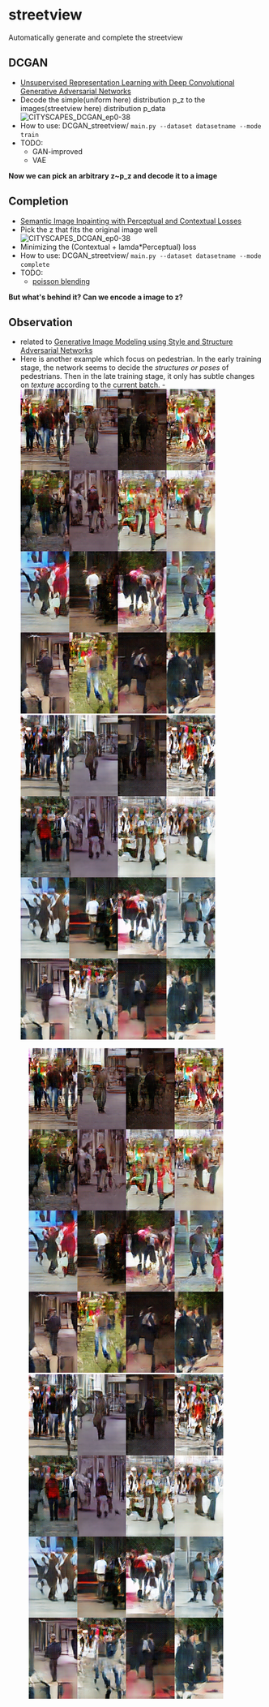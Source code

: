 # streetview
Automatically generate and complete the streetview

## DCGAN
- [Unsupervised Representation Learning with Deep Convolutional Generative Adversarial Networks](https://arxiv.org/abs/1511.06434)
- Decode the simple(uniform here) distribution p_z to the images(streetview here) distribution p_data
![CITYSCAPES_DCGAN_ep0-38](/src/CITYSCAPES_DCGAN_ep0-38/CITYSCAPES_DCGAN_ep0-38.gif)
- How to use: DCGAN_streetview/ 
  `main.py --dataset datasetname --mode train`
- TODO: 
  - GAN-improved
  - VAE

**Now we can pick an arbitrary z~p_z and decode it to a image**

## Completion
- [Semantic Image Inpainting with Perceptual and Contextual Losses](https://arxiv.org/abs/1607.07539)
- Pick the z that fits the original image well
![CITYSCAPES_DCGAN_ep0-38](/src/CITYSCAPES_complete_lr/CITYSCAPES_complete_lr.gif)
- Minimizing the (Contextual + lamda*Perceptual) loss
- How to use: DCGAN_streetview/ 
  `main.py --dataset datasetname --mode complete`
- TODO: 
  - [poisson blending](http://www.ctralie.com/Teaching/PoissonImageEditing/)

**But what's behind it? Can we encode a image to z?**

## Observation
- related to [Generative Image Modeling using Style and Structure Adversarial Networks](https://arxiv.org/abs/1603.05631)
- Here is another example which focus on pedestrian. In the early training stage, the network seems to decide the *structures or poses* of pedestrians. Then in the late training stage, it only has subtle changes on *texture* according to the current batch.
-![](src/INRIA_different_batch/train_09_0140.png)![](src/INRIA_different_batch/train_10_0089.png)
<figure class="third">
    <img src="src/INRIA_different_batch/train_09_0140.png">
    <img src="src/INRIA_different_batch/train_10_0089.png">
</figure>
